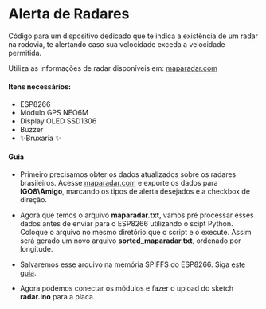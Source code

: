 # Alerta de Radares

Código para um dispositivo dedicado que te indica a existência de um radar na rodovia, te alertando caso sua velocidade exceda a velocidade permitida.

Utiliza as informações de radar disponíveis em: [maparadar.com](maparadar.com)

#### Itens necessários:
- ESP8266
- Módulo GPS NEO6M
- Display OLED SSD1306
- Buzzer
- ✨Bruxaria ✨

#### Guia

- Primeiro precisamos obter os dados atualizados sobre os radares brasileiros. Acesse [maparadar.com](maparadar.com) e exporte os dados para **IGO8\Amigo**, marcando os tipos de alerta desejados e a checkbox de direção.

- Agora que temos o arquivo **maparadar.txt**, vamos pré processar esses dados antes de enviar para o ESP8266 utilizando o scipt Python. Coloque o arquivo no mesmo diretório que o script e o execute. Assim será gerado um novo arquivo **sorted_maparadar.txt**, ordenado por longitude.

- Salvaremos esse arquivo na memória SPIFFS do ESP8266. Siga [este guia](https://www.instructables.com/Using-ESP8266-SPIFFS/).

- Agora podemos conectar os módulos e fazer o upload do sketch **radar.ino** para a placa.
